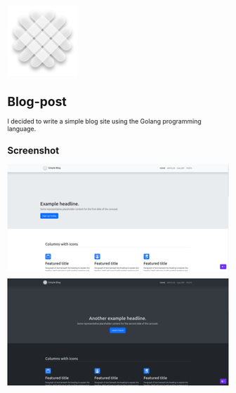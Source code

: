 ![Header](static/assets/brand/logo.png)

# Blog-post

I decided to write a simple blog site using the Golang programming language.

## Screenshot

![Light theme](static/assets/img/light.png)

![Dark theme](static/assets/img/dark.png)